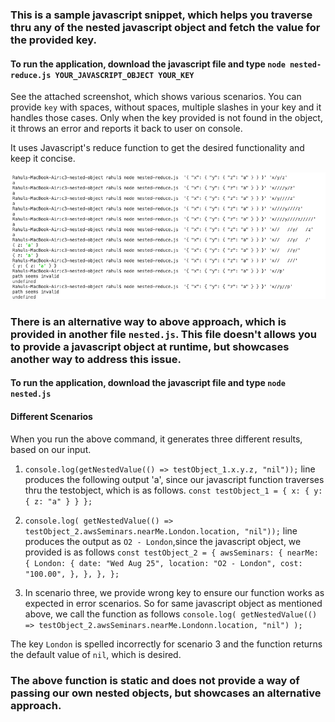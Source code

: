 ### This is a sample javascript snippet, which helps you traverse thru any of the nested javascript object and fetch the value for the provided key.

#### To run the application, download the javascript file and type `node nested-reduce.js YOUR_JAVASCRIPT_OBJECT YOUR_KEY`

See the attached screenshot, which shows various scenarios. You can provide `key` with spaces, without spaces, multiple slashes in your key and it handles those cases. Only when the key provided is not found in the object, it throws an error and reports it back to user on console.

It uses Javascript's reduce function to get the desired functionality and keep it concise.

![Screenshot](https://github.com/mukesh51/c3-nested-object/blob/master/images/screenshot.png)

### There is an alternative way to above approach, which is provided in another file `nested.js`. This file doesn't allows you to provide a javascript object at runtime, but showcases another way to address this issue.

#### To run the application, download the javascript file and type `node nested.js`

#### Different Scenarios

When you run the above command, it generates three different results, based on our input.

1. `console.log(getNestedValue(() => testObject_1.x.y.z, "nil"));` line produces the following output 'a', since our javascript function traverses thru the testobject, which is as follows. `const testObject_1 = { x: { y: { z: "a" } } };`

2. `console.log( getNestedValue(() => testObject_2.awsSeminars.nearMe.London.location, "nil"));` line produces the output as `O2 - London`,since the javascript object, we provided is as follows
   `const testObject_2 = { awsSeminars: { nearMe: { London: { date: "Wed Aug 25", location: "O2 - London", cost: "100.00", }, }, }, };`

3. In scenario three, we provide wrong key to ensure our function works as expected in error scenarios. So for same javascript object as mentioned above, we call the function as follows
   `console.log( getNestedValue(() => testObject_2.awsSeminars.nearMe.Londonn.location, "nil") );`

The key `London` is spelled incorrectly for scenario 3 and the function returns the default value of `nil`, which is desired.

### The above function is static and does not provide a way of passing our own nested objects, but showcases an alternative approach.
